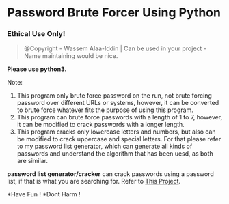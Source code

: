 # Password Brute Forcer Using Python
### Ethical Use Only! 


> @Copyright - Wassem Alaa-Iddin
> | Can be used in your project - Name maintaining would be nice. 


**Please use python3.**

Note:
1. This program only brute force password on the run, not brute forcing password over different URLs or systems, however, it can be converted to brute force whatever fits the purpose of using this program.
2. This program can brute force passwords with a length of 1 to 7, however, it can be modified to crack passwords with a longer length.
3. This program cracks only lowercase letters and numbers, but also can be modified to crack uppercase and special letters. For that please refer to my password list generator, which can generate all kinds of passwords and understand the algorithm that has been uesd, as both are similar.


<b>password list generator/cracker</b> can crack passwords using a password list, if that is what you are searching for.
Refer to [This Project](https://pages.github.com/).



*Have Fun !
*Dont Harm !
